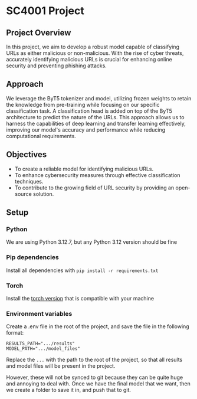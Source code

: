 # SC4001 Project

## Project Overview
In this project, we aim to develop a robust model capable of classifying URLs as either malicious or non-malicious. With the rise of cyber threats, accurately identifying malicious URLs is crucial for enhancing online security and preventing phishing attacks.

## Approach
We leverage the ByT5 tokenizer and model, utilizing frozen weights to retain the knowledge from pre-training while focusing on our specific classification task. A classification head is added on top of the ByT5 architecture to predict the nature of the URLs. This approach allows us to harness the capabilities of deep learning and transfer learning effectively, improving our model's accuracy and performance while reducing computational requirements.

## Objectives
* To create a reliable model for identifying malicious URLs.
* To enhance cybersecurity measures through effective classification techniques.
* To contribute to the growing field of URL security by providing an open-source solution.

## Setup

### Python
We are using Python 3.12.7, but any Python 3.12 version should be fine

### Pip dependencies
Install all dependencies with `pip install -r requirements.txt`

### Torch
Install the [torch version](https://pytorch.org/get-started/locally/) that is compatible with your machine

### Environment variables
Create a .env file in the root of the project, and save the file in the following format:

```
RESULTS_PATH=".../results"
MODEL_PATH=".../model_files"
```

Replace the `...` with the path to the root of the project, so that all results and model files will be present in the project.

However, these will not be synced to git because they can be quite huge and annoying to deal with. Once we have the final model that we want, then we create a folder to save it in, and push that to git.
